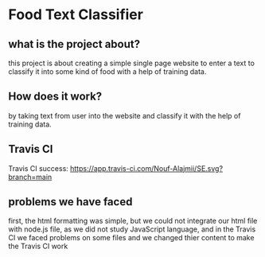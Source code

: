 # Food Text Classifier
## what is the project about?
this project is about creating a simple single page website to enter a text to classify it into some kind of food with a help of training data.
## How does it work?
by taking text from user into the website and classify it with the help of training data.
## Travis CI

Travis CI success: https://app.travis-ci.com/Nouf-Alajmii/SE.svg?branch=main

## problems we have faced
first, the html formatting was simple, but we could not integrate our html file with node.js file, as we did not study JavaScript language, and in the Travis CI we faced problems on some files and we changed thier content to make the Travis CI work
